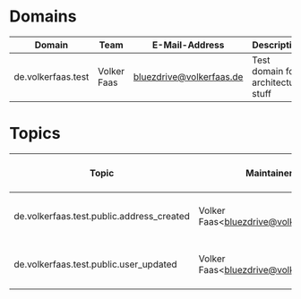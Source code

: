 Domains
=======
| Domain             | Team        | E-Mail-Address           | Description                        |
| ------------------ | ----------- | ------------------------ | ---------------------------------- |
| de.volkerfaas.test | Volker Faas | bluezdrive@volkerfaas.de | Test domain for architecture stuff |

Topics
======
| Topic                                     | Maintainer                                  | Key Schema File | Value Schema File                               | Description                         |
| ----------------------------------------- | ------------------------------------------- | --------------- | ----------------------------------------------- | ----------------------------------- |
| de.volkerfaas.test.public.address_created | Volker Faas&lt;bluezdrive@volkerfaas.de&gt; |                 | de.volkerfaas.test.public.address_created-value | Dummy topic for architecture stuff. |
| de.volkerfaas.test.public.user_updated    | Volker Faas&lt;bluezdrive@volkerfaas.de&gt; |                 | de.volkerfaas.test.public.user_updated-value    | Dummy topic for architecture stuff. |
